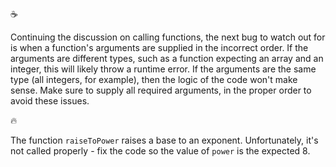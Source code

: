:coffee:

Continuing the discussion on calling functions, the next bug to watch out for is when a function's arguments are supplied in the incorrect order. If the arguments are different types, such as a function expecting an array and an integer, this will likely throw a runtime error. If the arguments are the same type (all integers, for example), then the logic of the code won't make sense. Make sure to supply all required arguments, in the proper order to avoid these issues.

:fire:

The function `raiseToPower` raises a base to an exponent. Unfortunately, it's not called properly - fix the code so the value of `power` is the expected 8.
